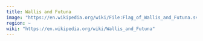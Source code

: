 ```yaml
---
title: Wallis and Futuna
image: "https://en.wikipedia.org/wiki/File:Flag_of_Wallis_and_Futuna.svg"
region: ~
wiki: "https://en.wikipedia.org/wiki/Wallis_and_Futuna"
---
```


